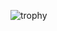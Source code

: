 <!---![alcidesmig's github stats](https://github-readme-stats.vercel.app/api?username=alcidesmig&show_icons=true&count_private=true&theme=dracula)--->
![trophy](https://github-profile-trophy.vercel.app/?username=alcidesmig&theme=onedark&row=2&column=4)

